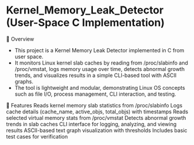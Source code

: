 # Kernel_Memory_Leak_Detector (User-Space C Implementation)

📌 Overview
* This project is a Kernel Memory Leak Detector implemented in C from user space.
* It monitors Linux kernel slab caches by reading from /proc/slabinfo and /proc/vmstat, logs memory usage over time, detects abnormal growth trends, and visualizes results in a simple CLI-based tool with ASCII graphs.
* The tool is lightweight and modular, demonstrating Linux OS concepts such as file I/O, process management, CLI interaction, and testing.

🚀 Features
Reads kernel memory slab statistics from /proc/slabinfo
Logs cache details (cache_name, active_objs, total_objs) with timestamps
Reads selected virtual memory stats from /proc/vmstat
Detects abnormal growth trends in slab caches
CLI interface for logging, analyzing, and viewing results
ASCII-based text graph visualization with thresholds
Includes basic test cases for verification
